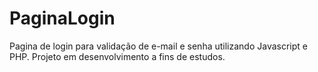 # PaginaLogin
Pagina de login para validação de e-mail e senha utilizando Javascript e PHP.
Projeto em desenvolvimento a fins de estudos.
